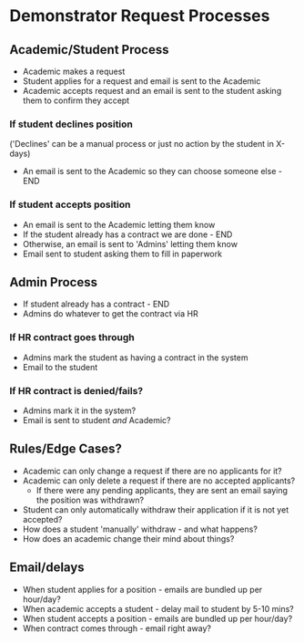 # Demonstrator Request Processes

## Academic/Student Process
* Academic makes a request
* Student applies for a request and email is sent to the Academic
* Academic accepts request and an email is sent to the student asking them to confirm they accept

### If student declines position
('Declines' can be a manual process or just no action by the student in X-days)

* An email is sent to the Academic so they can choose someone else - END

### If student accepts position
* An email is sent to the Academic letting them know
* If the student already has a contract we are done - END
* Otherwise, an email is sent to 'Admins' letting them know
* Email sent to student asking them to fill in paperwork

## Admin Process
* If student already has a contract - END
* Admins do whatever to get the contract via HR

### If HR contract goes through
* Admins mark the student as having a contract in the system
* Email to the student

### If HR contract is denied/fails?
* Admins mark it in the system?
* Email is sent to student _and_ Academic?

## Rules/Edge Cases?
* Academic can only change a request if there are no applicants for it?
* Academic can only delete a request if there are no accepted applicants?
  * If there were any pending applicants, they are sent an email saying the position was withdrawn?
* Student can only automatically withdraw their application if it is not yet accepted?
* How does a student 'manually' withdraw - and what happens?
* How does an academic change their mind about things?

## Email/delays

* When student applies for a position - emails are bundled up per hour/day?
* When academic accepts a student - delay mail to student by 5-10 mins?
* When student accepts a position - emails are bundled up per hour/day?
* When contract comes through - email right away?
